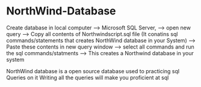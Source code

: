 # NorthWind-Database

Create database in local computer
--> Microsoft SQL Server,
--> open new query 
--> Copy all contents of Northwindscript.sql file (It conatins sql commands/statements that creates NorthWind database in your System) 
--> Paste these contents in new query window
--> select all commands and run the sql commands/statments
--> This creates a Northwind database in your system

NorthWind database is a open source database  used to practicing sql Queries on it 
Writing all the queries will make you proficient at sql
